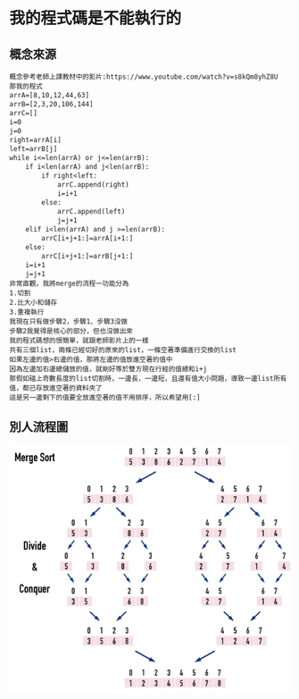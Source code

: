 我的程式碼是不能執行的
====
概念來源
------
    概念參考老師上課教材中的影片:https://www.youtube.com/watch?v=s8kQm8yhZ8U
    那我的程式
    arrA=[8,10,12,44,63]
    arrB=[2,3,20,106,144]
    arrC=[]
    i=0
    j=0
    right=arrA[i]
    left=arrB[j]
    while i<=len(arrA) or j<=len(arrB):
        if i<len(arrA) and j<len(arrB):
            if right<left:
                arrC.append(right)
                i=i+1
            else:
                arrC.append(left)
                j=j+1
        elif i<len(arrA) and j >=len(arrB):
            arrC[i+j+1:]=arrA[i+1:]
        else:
            arrC[i+j+1:]=arrB[j+1:]
        i=i+1
        j=j+1
    非常直觀，我將merge的流程一功能分為
    1.切割
    2.比大小和儲存
    3.重複執行
    我現在只有做步驟2，步驟1、步驟3沒做
    步驟2我覺得是核心的部分，但也沒做出來
    我的程式碼想的恨簡單，就跟老師影片上的一樣
    共有三個list，兩條已經切好的原來的list，一條空著準備進行交換的list
    如果左邊的值>右邊的值，那將左邊的值放進空著的值中
    因為左邊加右邊總儲放的值，就剛好等於雙方現在行經的值總和i+j
    那假如碰上奇數長度的list切割時，一邊長，一邊短，且還有值大小問題，導致一邊list所有值，都已存放進空著的資料夾了
    這是另一邊剩下的值要全放進空著的值不用排序，所以希望用[:]
    
別人流程圖
------
![image](https://github.com/ghost36168/realreason/blob/master/%E5%9C%96%E7%89%87/Merge%20sort%20%E6%B5%81%E7%A8%8B%E5%9C%96.png)
